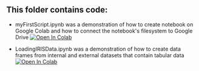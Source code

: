 ## This folder contains code: 

* myFirstScript.ipynb was a demonstration of how to create notebook on Google Colab and how to connect the notebook's filesystem to Google Drive
[![Open In Colab](https://colab.research.google.com/assets/colab-badge.svg)](https://colab.research.google.com/github/sophshi05/pgss2020_lecturefiles_cslab/blob/master/MyNotebooks/myFirstScript.ipynb)

* LoadingIRISData.ipynb was a demonstration of how to create data frames from internal and external datasets that contain tabular data
[![Open In Colab](https://colab.research.google.com/assets/colab-badge.svg)](https://colab.research.google.com/github/sophshi05/pgss2020_lecturefiles_cslab/blob/master/MyNotebooks/LoadingIRISData.ipynb)
